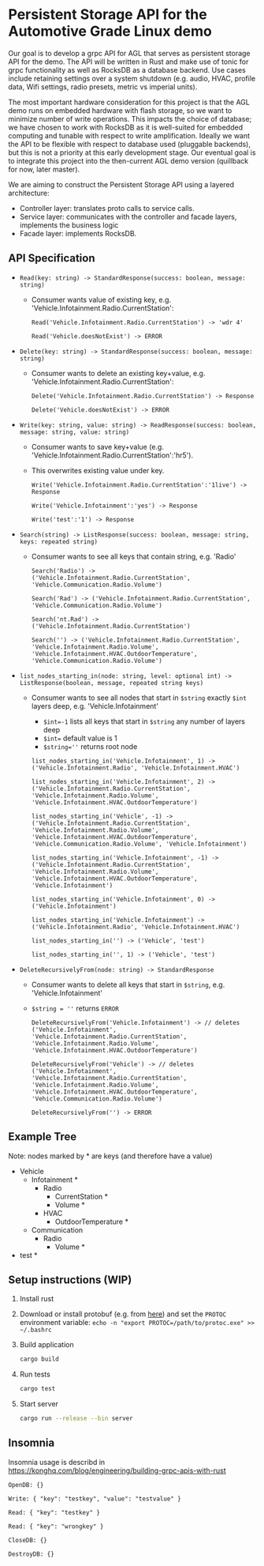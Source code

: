 # Persistent Storage API for the Automotive Grade Linux demo

Our goal is to develop a grpc API for AGL that serves as persistent storage API
for the demo. The API will be written in Rust and make use of tonic for grpc
functionality as well as RocksDB as a database backend. Use cases include
retaining settings over a system shutdown (e.g. audio, HVAC, profile data, Wifi
settings, radio presets, metric vs imperial units).

The most important hardware consideration for this project is that the AGL demo
runs on embedded hardware with flash storage, so we want to minimize number of
write operations. This impacts the choice of database; we have chosen to work
with RocksDB as it is well-suited for embedded computing and tunable with
respect to write amplification. Ideally we want the API to be flexible with
respect to database used (pluggable backends), but this is not a priority at
this early development stage. Our eventual goal is to integrate this project
into the then-current AGL demo version (quillback for now, later master).

We are aiming to construct the Persistent Storage API using a layered
architecture:

- Controller layer: translates proto calls to service calls.
- Service layer: communicates with the controller and facade layers, implements
  the business logic
- Facade layer: implements RocksDB.

## API Specification

- `Read(key: string) -> StandardResponse(success: boolean, message: string)`

  - Consumer wants value of existing key, e.g.
    'Vehicle.Infotainment.Radio.CurrentStation':

    ```text
    Read('Vehicle.Infotainment.Radio.CurrentStation') -> 'wdr 4'

    Read('Vehicle.doesNotExist') -> ERROR
    ```

- `Delete(key: string) -> StandardResponse(success: boolean, message: string)`

  - Consumer wants to delete an existing key+value, e.g.
    'Vehicle.Infotainment.Radio.CurrentStation':

    ```text
    Delete('Vehicle.Infotainment.Radio.CurrentStation') -> Response

    Delete('Vehicle.doesNotExist') -> ERROR
    ```

- `Write(key: string, value: string) -> ReadResponse(success: boolean, message: string, value: string)`

  - Consumer wants to save key+value (e.g.
    'Vehicle.Infotainment.Radio.CurrentStation':'hr5').
  - This overwrites existing value under key.

    ```text
    Write('Vehicle.Infotainment.Radio.CurrentStation':'1live') -> Response

    Write('Vehicle.Infotainment':'yes') -> Response

    Write('test':'1') -> Response
    ```

- `Search(string) -> ListResponse(success: boolean, message: string, keys: repeated string)`

  - Consumer wants to see all keys that contain string, e.g. 'Radio'

    ```text
    Search('Radio') -> ('Vehicle.Infotainment.Radio.CurrentStation', 'Vehicle.Communication.Radio.Volume')

    Search('Rad') -> ('Vehicle.Infotainment.Radio.CurrentStation', 'Vehicle.Communication.Radio.Volume')

    Search('nt.Rad') -> ('Vehicle.Infotainment.Radio.CurrentStation')

    Search('') -> ('Vehicle.Infotainment.Radio.CurrentStation', 'Vehicle.Infotainment.Radio.Volume', 'Vehicle.Infotainment.HVAC.OutdoorTemperature', 'Vehicle.Communication.Radio.Volume')
    ```

- `list_nodes_starting_in(node: string, level: optional int) -> ListResponse(boolean, message, repeated string keys)`

  - Consumer wants to see all nodes that start in `$string` exactly `$int`
    layers deep, e.g. 'Vehicle.Infotainment'

    - `$int=-1` lists all keys that start in `$string` any number of layers deep
    - `$int=` default value is 1
    - `$string=''` returns root node

    ```text
    list_nodes_starting_in('Vehicle.Infotainment', 1) -> ('Vehicle.Infotainment.Radio', 'Vehicle.Infotainment.HVAC')

    list_nodes_starting_in('Vehicle.Infotainment', 2) -> ('Vehicle.Infotainment.Radio.CurrentStation', 'Vehicle.Infotainment.Radio.Volume', 'Vehicle.Infotainment.HVAC.OutdoorTemperature')

    list_nodes_starting_in('Vehicle', -1) -> ('Vehicle.Infotainment.Radio.CurrentStation', 'Vehicle.Infotainment.Radio.Volume', 'Vehicle.Infotainment.HVAC.OutdoorTemperature', 'Vehicle.Communication.Radio.Volume', 'Vehicle.Infotainment')

    list_nodes_starting_in('Vehicle.Infotainment', -1) -> ('Vehicle.Infotainment.Radio.CurrentStation', 'Vehicle.Infotainment.Radio.Volume', 'Vehicle.Infotainment.HVAC.OutdoorTemperature', 'Vehicle.Infotainment')

    list_nodes_starting_in('Vehicle.Infotainment', 0) -> ('Vehicle.Infotainment')

    list_nodes_starting_in('Vehicle.Infotainment') -> ('Vehicle.Infotainment.Radio', 'Vehicle.Infotainment.HVAC')

    list_nodes_starting_in('') -> ('Vehicle', 'test')

    list_nodes_starting_in('', 1) -> ('Vehicle', 'test')
    ```

- `DeleteRecursivelyFrom(node: string) -> StandardResponse`

  - Consumer wants to delete all keys that start in `$string`, e.g.
    'Vehicle.Infotainment'
  - `$string = ''` returns `ERROR`

    ```text
    DeleteRecursivelyFrom('Vehicle.Infotainment') -> // deletes ('Vehicle.Infotainment', 'Vehicle.Infotainment.Radio.CurrentStation', 'Vehicle.Infotainment.Radio.Volume', 'Vehicle.Infotainment.HVAC.OutdoorTemperature')

    DeleteRecursivelyFrom('Vehicle') -> // deletes ('Vehicle.Infotainment', 'Vehicle.Infotainment.Radio.CurrentStation', 'Vehicle.Infotainment.Radio.Volume', 'Vehicle.Infotainment.HVAC.OutdoorTemperature', 'Vehicle.Communication.Radio.Volume')

    DeleteRecursivelyFrom('') -> ERROR
    ```

## Example Tree

Note: nodes marked by \* are keys (and therefore have a value)

- Vehicle
  - Infotainment \*
    - Radio
      - CurrentStation \*
      - Volume \*
    - HVAC
      - OutdoorTemperature \*
  - Communication
    - Radio
      - Volume \*
- test \*

## Setup instructions (WIP)

1. Install rust
2. Download or install protobuf (e.g. from
   [here](https://github.com/protocolbuffers/protobuf/releases)) and set the
   `PROTOC` environment variable:
   `echo -n "export PROTOC=/path/to/protoc.exe" >> ~/.bashrc`
3. Build application

   ```bash
   cargo build
   ```

4. Run tests

   ```bash
   cargo test
   ```

5. Start server

   ```bash
   cargo run --release --bin server
   ```

## Insomnia

Insomnia usage is describd in
https://konghq.com/blog/engineering/building-grpc-apis-with-rust

```text
OpenDB: {}

Write: { "key": "testkey", "value": "testvalue" }

Read: { "key": "testkey" }

Read: { "key": "wrongkey" }

CloseDB: {}

DestroyDB: {}

```
